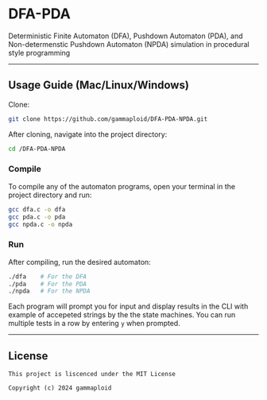 # DFA-PDA
Deterministic Finite Automaton (DFA), Pushdown Automaton (PDA), and Non-determenstic Pushdown Automaton (NPDA) simulation in procedural style programming
 
---

## Usage Guide (Mac/Linux/Windows)

Clone:

```sh
git clone https://github.com/gammaploid/DFA-PDA-NPDA.git
```

After cloning, navigate into the project directory:

```sh
cd /DFA-PDA-NPDA
```

### Compile

To compile any of the automaton programs, open your terminal in the project directory and run:

```sh
gcc dfa.c -o dfa
gcc pda.c -o pda
gcc npda.c -o npda
```

### Run

After compiling, run the desired automaton:

```sh
./dfa    # For the DFA 
./pda    # For the PDA 
./npda   # For the NPDA
```

Each program will prompt you for input and display results in the CLI with example of accepeted strings by the the state machines. You can run multiple tests in a row by entering `y` when prompted.

---

## License

```text
This project is liscenced under the MIT License

Copyright (c) 2024 gammaploid
```

